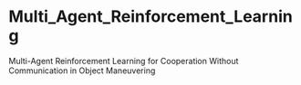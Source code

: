 # Multi_Agent_Reinforcement_Learning
Multi-Agent Reinforcement Learning for Cooperation Without Communication in Object Maneuvering

